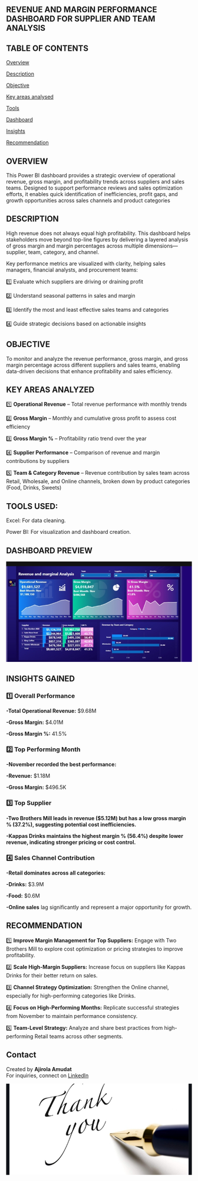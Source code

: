 ## REVENUE AND MARGIN PERFORMANCE DASHBOARD FOR SUPPLIER AND TEAM ANALYSIS 

## TABLE OF CONTENTS 
 [Overview]()

 [Description]() 
 
 [Objective]() 
  
 [Key areas analysed]() 
 
 [Tools]()
 
 [Dashboard]()
 
 [Insights]() 
 
 [Recommendation]() 

## OVERVIEW 
This Power BI dashboard provides a strategic overview of operational revenue, gross margin, and profitability trends across suppliers and sales teams. Designed to support performance reviews and sales optimization efforts, it enables quick identification of inefficiencies, profit gaps, and growth opportunities across sales channels and product categories

## DESCRIPTION
High revenue does not always equal high profitability. This dashboard helps stakeholders move beyond top-line figures by delivering a layered analysis of gross margin and margin percentages across multiple dimensions—supplier, team, category, and channel.

Key performance metrics are visualized with clarity, helping sales managers, financial analysts, and procurement teams:

1️⃣ Evaluate which suppliers are driving or draining profit

2️⃣ Understand seasonal patterns in sales and margin

3️⃣ Identify the most and least effective sales teams and categories

4️⃣ Guide strategic decisions based on actionable insights

## OBJECTIVE 
To monitor and analyze the revenue performance, gross margin, and gross margin percentage across different suppliers and sales teams, enabling data-driven decisions that enhance profitability and sales efficiency.

## KEY AREAS ANALYZED
1️⃣ **Operational Revenue** – Total revenue performance with monthly trends

2️⃣ **Gross Margin** – Monthly and cumulative gross profit to assess cost efficiency

3️⃣ **Gross Margin %** – Profitability ratio trend over the year

4️⃣ **Supplier Performance** – Comparison of revenue and margin contributions by suppliers

5️⃣ **Team & Category Revenue** – Revenue contribution by sales team across Retail, Wholesale, and Online channels, broken down by product categories (Food, Drinks, Sweets)

## TOOLS USED:

Excel: For data cleaning.

Power BI: For visualization and dashboard creation.

## DASHBOARD PREVIEW 

![Revenue Dashboard](Screenshot_20250512_235307.jpg)

## INSIGHTS GAINED
### 1️⃣ Overall Performance

**-Total Operational Revenue:** $9.68M

**-Gross Margin:** $4.01M

**-Gross Margin %:** 41.5%

### 2️⃣ Top Performing Month

**-November recorded the best performance:**

**-Revenue:** $1.18M

**-Gross Margin:** $496.5K

### 3️⃣ Top Supplier

**-Two Brothers Mill leads in revenue ($5.12M) but has a low gross margin % (37.2%), suggesting potential cost inefficiencies.**

**-Kappas Drinks maintains the highest margin % (56.4%) despite lower revenue, indicating stronger pricing or cost control.**


### 4️⃣ Sales Channel Contribution

**-Retail dominates across all categories:**

**-Drinks:** $3.9M

**-Food:** $0.6M

**-Online sales** lag significantly and represent a major opportunity for growth.

## RECOMMENDATION 
1️⃣ **Improve Margin Management for Top Suppliers:** Engage with Two Brothers Mill to explore cost optimization or pricing strategies to improve profitability.

2️⃣ **Scale High-Margin Suppliers:** Increase focus on suppliers like Kappas Drinks for their better return on sales.

3️⃣ **Channel Strategy Optimization:** Strengthen the Online channel, especially for high-performing categories like Drinks.

4️⃣ **Focus on High-Performing Months:** Replicate successful strategies from November to maintain performance consistency.

5️⃣ **Team-Level Strategy:** Analyze and share best practices from high-performing Retail teams across other segments.

## Contact
Created by **Ajirola Amudat**  
For inquiries, connect on [LinkedIn](https://www.linkedin.com/in/ajirola-amudat-a-3083882b2?utm_source=share&utm_campaign=share_via&utm_content=profile&utm_medium=android_app)

![Screenshot](Screenshot_20250311-144911.jpg)

